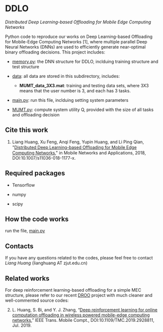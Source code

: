# DDLO
*Distributed Deep Learning-based Offloading for Mobile Edge Computing Networks*

Python code to reproduce our works on Deep Learning-based Offloading for Mobile-Edge Computing Networks [1], where multiple parallel Deep Neural Networks (DNNs) are used to efficiently generate near-optimal binary offloading decisions. This project includes:

- [memory.py](memory.py): the DNN structure for DDLO, inclduing training structure and test structure

- [data](./data): all data are stored in this subdirectory, includes:

  - **MUMT_data_3X3.mat**: training and testing data sets, where 3X3 means that the user number is 3, and each has 3 tasks.

- [main.py](main.py): run this file, inclduing setting system parameters

- [MUMT.py](MUMT.py): compute system utility Q, provided with the size of all tasks and offloading decision

## Cite this work

1. Liang Huang, Xu Feng, Anqi Feng, Yupin Huang, and Li Ping Qian, "[Distributed Deep Learning-based Oﬄoading for Mobile Edge Computing Networks](https://doi.org/10.1007/s11036-018-1177-x)," in Mobile Networks and Applications, 2018, DOI:10.1007/s11036-018-1177-x.

## Required packages

- Tensorflow

- numpy

- scipy

## How the code works

run the file, [main.py](main.py)

## Contacts

If you have any questions related to the codes, please feel free to contact *Liang Huang* (lianghuang AT zjut.edu.cn)

## Related works

For deep reinforcement learning-based offloading for a simple MEC structure, please refer to our recent [DROO](https://github.com/revenol/DROO) project with much cleaner and well-commented source codes:

2. L. Huang, S. Bi, and Y. J. Zhang, “[Deep reinforcement learning for online computation offloading in wireless powered mobile-edge computing networks](https://ieeexplore.ieee.org/document/8771176),” IEEE Trans. Mobile Compt., DOI:10.1109/TMC.2019.2928811, Jul. 2019.
